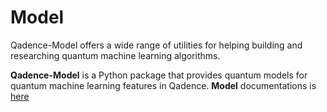 # Model

Qadence-Model offers a wide range of utilities for helping building and researching quantum machine learning algorithms.

**Qadence-Model** is a Python package that provides quantum models for quantum machine learning features in Qadence. **Model** documentations is [here](https://pasqal-io.github.io/qadence-hub/qadence-model/latest/)
